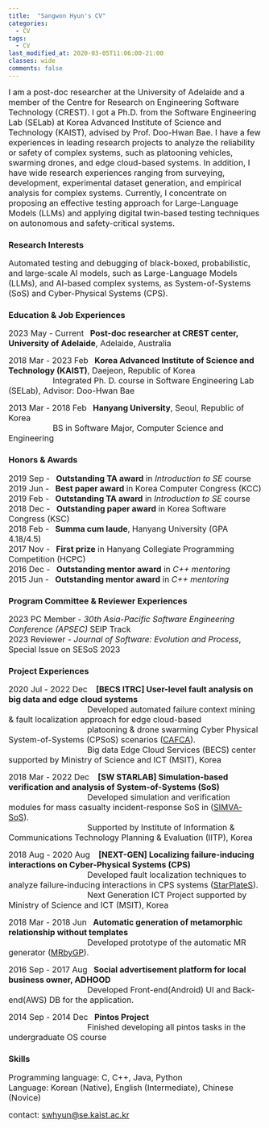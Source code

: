 ```yaml
---
title:  "Sangwon Hyun's CV"
categories:
  - CV
tags:
  - CV
last_modified_at: 2020-03-05T11:06:00-21:00  
classes: wide
comments: false
---
```


<span style="font-size:12pt"> I am a post-doc researcher at the University of Adelaide and a member of the Centre for Research on Engineering Software Technology (CREST). I got a Ph.D. from the Software Engineering Lab (SELab) at Korea Advanced Institute of Science and Technology (KAIST), advised by Prof. Doo-Hwan Bae. I have a few experiences in leading research projects to analyze the reliability or safety of complex systems, such as platooning vehicles, swarming drones, and edge cloud-based systems. In addition, I have wide research experiences ranging from surveying, development, experimental dataset generation, and empirical analysis for complex systems. Currently, I concentrate on proposing an effective testing approach for Large-Language Models (LLMs) and applying digital twin-based testing techniques on autonomous and safety-critical systems.

### Research Interests
<span style="font-size:12pt"> Automated testing and debugging of black-boxed, probabilistic, and large-scale AI models, such as Large-Language Models (LLMs), and AI-based complex systems, as System-of-Systems (SoS) and Cyber-Physical Systems (CPS).</span>

### Education & Job Experiences
<span style="font-size:12pt"> 2023 May - Current &ensp;**Post-doc researcher at CREST center, University of Adelaide**, Adelaide, Australia 

<span style="font-size:12pt"> 2018 Mar - 2023 Feb &ensp;**Korea Advanced Institute of Science and Technology (KAIST)**, Daejeon, Republic of Korea  
<span style="font-size:12pt"> &ensp;&ensp;&ensp;&ensp;&ensp;&ensp;&ensp;&ensp;&ensp;&ensp;&ensp;Integrated Ph. D. course in Software Engineering Lab (SELab), Advisor: Doo-Hwan Bae  
  
<span style="font-size:12pt"> 2013 Mar - 2018 Feb &ensp;**Hanyang University**, Seoul, Republic of Korea  
<span style="font-size:12pt"> &ensp;&ensp;&ensp;&ensp;&ensp;&ensp;&ensp;&ensp;&ensp;&ensp;&ensp;BS in Software Major, Computer Science and Engineering 

### Honors & Awards
<!--| 2019 Sep - | **Outstanding mentor award** in *Introduction to SE (CS350)* course  |
|------------|---|
| 2019 Jun - | **Best paper award** in Korea Computer Congress (KCC)  |
| 2019 Feb - | **Outstanding mentor award** in *Introduction to SE (CS350)* course   |
| 2018 Dec - | **Outstanding paper award** in Korea Software Congress (KSC)  |
| 2018 Feb - | **Summa cum laude**, Hanyang University (GPA 4.18/4.5)  |
| 2017 Nov - | **First prize** in Hanyang Collegiate Programming Competition (HCPC) |
| 2016 Dec - | **Outstanding mentor award** in *C++ mentoring*  |
| 2015 Jun - | **Outstanding mentor award** in *C++ mentoring*  | -->

<span style="font-size:12pt"> 2019 Sep - &ensp;**Outstanding TA award** in *Introduction to SE* course  
<span style="font-size:12pt"> 2019 Jun - &ensp;**Best paper award** in Korea Computer Congress (KCC)  
<span style="font-size:12pt"> 2019 Feb - &ensp;**Outstanding TA award** in *Introduction to SE* course  
<span style="font-size:12pt"> 2018 Dec - &ensp;**Outstanding paper award** in Korea Software Congress (KSC)  
<span style="font-size:12pt"> 2018 Feb - &ensp;**Summa cum laude**, Hanyang University (GPA 4.18/4.5)  
<span style="font-size:12pt"> 2017 Nov - &ensp;**First prize** in Hanyang Collegiate Programming Competition (HCPC)  
<span style="font-size:12pt"> 2016 Dec - &ensp;**Outstanding mentor award** in *C++ mentoring*  
<span style="font-size:12pt"> 2015 Jun - &ensp;**Outstanding mentor award** in *C++ mentoring*

### Program Committee & Reviewer Experiences
<span style="font-size:12pt"> 2023 PC Member - *30th Asia-Pacific Software Engineering Conference (APSEC)* SEIP Track  
<span style="font-size:12pt"> 2023 Reviewer - *Journal of Software: Evolution and Process*, Special Issue on SESoS 2023

### Project Experiences
<span style="font-size:12pt"> 2020 Jul - 2022 Dec &ensp; **\[BECS ITRC\] User-level fault analysis on big data and edge cloud systems**  
<span style="font-size:12pt"> &ensp;&ensp;&ensp;&ensp;&ensp;&ensp;&ensp;&ensp;&ensp;&ensp;&ensp;&ensp;&ensp;&ensp;&ensp;&ensp;&ensp;&ensp;&ensp; Developed automated failure context mining & fault localization approach for edge cloud-based 
<br> 
&ensp;&ensp;&ensp;&ensp;&ensp;&ensp;&ensp;&ensp;&ensp;&ensp;&ensp;&ensp;&ensp;&ensp;&ensp;&ensp;&ensp;&ensp;&ensp; platooning & drone swarming Cyber Physical System-of-Systems (CPSoS) scenarios ([CAFCA](https://github.com/abalon1210/CAFCA---Context-Aware-Fuzzy-Clustering-for-Analyzing-Interaction-Failures)).  
&ensp;&ensp;&ensp;&ensp;&ensp;&ensp;&ensp;&ensp;&ensp;&ensp;&ensp;&ensp;&ensp;&ensp;&ensp;&ensp;&ensp;&ensp;&ensp; Big data Edge Cloud Services (BECS) center supported by Ministry of Science and ICT (MSIT), Korea  

<span style="font-size:12pt"> 2018 Mar - 2022 Dec &ensp; **\[SW STARLAB\] Simulation-based verification and analysis of System-of-Systems (SoS)**  
<span style="font-size:12pt"> &ensp;&ensp;&ensp;&ensp;&ensp;&ensp;&ensp;&ensp;&ensp;&ensp;&ensp;&ensp;&ensp;&ensp;&ensp;&ensp;&ensp;&ensp;&ensp; Developed simulation and verification modules for mass casualty incident-response SoS in ([SIMVA-SoS](https://github.com/psumin/SoS-simulation-engine)).  
&ensp;&ensp;&ensp;&ensp;&ensp;&ensp;&ensp;&ensp;&ensp;&ensp;&ensp;&ensp;&ensp;&ensp;&ensp;&ensp;&ensp;&ensp;&ensp; Supported by Institute of Information & Communications Technology Planning & Evaluation (IITP), Korea

<span style="font-size:12pt"> 2018 Aug - 2020 Aug &ensp; **\[NEXT-GEN\] Localizing failure-inducing interactions on Cyber-Physical Systems (CPS)**  
<span style="font-size:12pt"> &ensp;&ensp;&ensp;&ensp;&ensp;&ensp;&ensp;&ensp;&ensp;&ensp;&ensp;&ensp;&ensp;&ensp;&ensp;&ensp;&ensp;&ensp;&ensp; Developed fault localization techniques to analyze failure-inducing interactions in CPS systems ([StarPlateS](https://github.com/KAIST-SE-Lab/StarPlateS)).  
&ensp;&ensp;&ensp;&ensp;&ensp;&ensp;&ensp;&ensp;&ensp;&ensp;&ensp;&ensp;&ensp;&ensp;&ensp;&ensp;&ensp;&ensp;&ensp; Next Generation ICT Project supported by Ministry of Science and ICT (MSIT), Korea  

<span style="font-size:12pt"> 2018 Mar - 2018 Jun &ensp;**Automatic generation of metamorphic relationship without templates**  
<span style="font-size:12pt"> &ensp;&ensp;&ensp;&ensp;&ensp;&ensp;&ensp;&ensp;&ensp;&ensp;&ensp;&ensp;&ensp;&ensp;&ensp;&ensp;&ensp;&ensp;&ensp; Developed prototype of the automatic MR generator ([MRbyGP](https://github.com/MisterAI/MRbyGP)).  

<span style="font-size:12pt"> 2016 Sep - 2017 Aug &ensp;**Social advertisement platform for local business owner, ADHOOD**  
<span style="font-size:12pt"> &ensp;&ensp;&ensp;&ensp;&ensp;&ensp;&ensp;&ensp;&ensp;&ensp;&ensp;&ensp;&ensp;&ensp;&ensp;&ensp;&ensp;&ensp;&ensp; Developed Front-end(Android) UI and Back-end(AWS) DB for the application.  

<span style="font-size:12pt"> 2014 Sep - 2014 Dec &ensp;**Pintos Project**  
<span style="font-size:12pt"> &ensp;&ensp;&ensp;&ensp;&ensp;&ensp;&ensp;&ensp;&ensp;&ensp;&ensp;&ensp;&ensp;&ensp;&ensp;&ensp;&ensp;&ensp;&ensp; Finished developing all pintos tasks in the undergraduate OS course
  
### Skills  
<span style="font-size:12pt"> Programming language: C, C++, Java, Python  
<span style="font-size:12pt"> Language: Korean (Native), English (Intermediate), Chinese (Novice)  

<span style="font-size:12pt"> contact: swhyun@se.kaist.ac.kr

